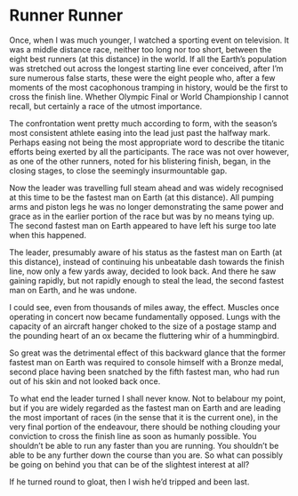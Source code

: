 # Runner Runner

Once, when I was much younger, I watched a sporting event on television. It was a middle distance race, neither too long nor too short, between the eight best runners (at this distance) in the world. If all the Earth’s population was stretched out across the longest starting line ever conceived, after I’m sure numerous false starts, these were the eight people who, after a few moments of the most cacophonous tramping in history, would be the first to cross the finish line. Whether Olympic Final or World Championship I cannot recall, but certainly a race of the utmost importance.
        
The confrontation went pretty much according to form, with the season’s most consistent athlete easing into the lead just past the halfway mark. Perhaps easing not being the most appropriate word to describe the titanic efforts being exerted by all the participants. The race was not over however, as one of the other runners, noted for his blistering finish, began, in the closing stages, to close the seemingly insurmountable gap.

Now the leader was travelling full steam ahead and was widely recognised at this time to be the fastest man on Earth (at this distance). All pumping arms and piston legs he was no longer demonstrating the same power and grace as in the earlier portion of the race but was by no means tying up. The second fastest man on Earth appeared to have left his surge too late when this happened.

The leader, presumably aware of his status as the fastest man on Earth (at this distance), instead of continuing his unbeatable dash towards the finish line, now only a few yards away, decided to look back. And there he saw gaining rapidly, but not rapidly enough to steal the lead, the second fastest man on Earth, and he was undone.

I could see, even from thousands of miles away, the effect. Muscles once operating in concert now became fundamentally opposed. Lungs with the capacity of an aircraft hanger choked to the size of a postage stamp and the pounding heart of an ox became the fluttering whir of a hummingbird.

So great was the detrimental effect of this backward glance that the former fastest man on Earth was required to console himself with a Bronze medal, second place having been snatched by the fifth fastest man, who had run out of his skin and not looked back once.

To what end the leader turned I shall never know. Not to belabour my point, but if you are widely regarded as the fastest man on Earth and are leading the most important of races (in the sense that it is the current one), in the very final portion of the endeavour, there should be nothing clouding your conviction to cross the finish line as soon as humanly possible. You shouldn’t be able to run any faster than you are running. You shouldn’t be able to be any further down the course than you are. So what can possibly be going on behind you that can be of the slightest interest at all?

If he turned round to gloat, then I wish he’d tripped and been last.
